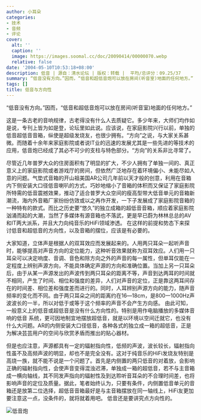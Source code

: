 ```yaml
---
author: 小耳朵
categories:
- 技术
- 音频
- 评论
cover:
  alt: ''
  caption: ''
  image: https://images.soomal.cc/doc/20090414/00000070.webp
  relative: false
date: '2004-05-10T10:53:18+08:00'
description: 低音 | 源自：清水论坛 | 版权：转载 |  平均/总评分：09.25/37
summary: “低音没有方向。”因而，“低音和超低音炮可以放在房间(听音室)地面的任何地方。” 这是一条古老的音响规律，古老得没有什么人去质疑它。多少年来，大师们均作如是说，专刊上皆为如是登，论坛里如此说。
tags: []
title: 低音与方向性
---
```


“低音没有方向。”因而，“低音和超低音炮可以放在房间(听音室)地面的任何地方。”

这是一条古老的音响规律，古老得没有什么人去质疑它。多少年来，大师们均作如是说，专刊上皆为如是登，论坛里如此说。应该说，在家庭影院兴行以前，单独的低音超低音音箱，纵使是超级发烧友，也很少拥有。“方向”之说，与大家关系甚微。而随着十余年来家庭影院或者说IT业的迅速的发展尤其是一些先进的等技术的应用，低音炮已经成了其必不可少的支柱与特色部分。“方向”的关系非比寻常了。

尽管近几年普罗大众的住房面积有了明显的扩大，不少人拥有了单独一间的、真正意义上的家庭影院或者游戏厅的房间，但依然广泛地存在着环境偏小、未能尽如人意的问题。气垫式音箱的开山祖美国AR公司几年前以天才般的创意，利用在音箱内下侧安装大口径低音喇叭的方式，巧妙地缩小了音箱的体积而又保证了家庭影院所特需的低音震撼效果，推动了适合普罗大众空间的瘦高型带大低音单元的音箱新潮流，海内外音箱厂家纷纷仿效或以之再作开发，一下子发展成了家庭影院音箱的一种特有的款式。而比之历史要“悠久”的独立成箱的超低音音箱，顺应着家庭影院汹涌而起的大潮，当然了多媒体有源音箱也不落武，更是早已蔚为林林总总的AV和IT两大派系，并且大力向纯音乐的HiFi领域渗透。 在这样的前提和势态下来探讨低音和超低音的方向性，以及音箱的摆位，应该是有必要的。

大家知道，立体声是根据人的双耳效应而发展起来的。人用两只耳朵一起听声音时，能够提高对声音方向的定位能力，这种听音效果就称为双耳效应。人们用一只耳朵可以决定响度、音调、音色和除方向之外的声音的每一属性，但单耳仅能在一定程度上辨别声源方向，不能具体确定声源的方向和准确位置。当加上另一只耳朵后，由于从某一声源发出的声波传到两只耳朵的距离不等，声音到达两耳的时间就不相同，产生了时间、相位和强度的差异，人们对声音的定位，正是靠这两耳间存在的时间差、相位差和强度差而进行的。同时，人耳辨别声源方向的能力，随声音频率的变化而不同。由于两只耳朵之间的距离约在16―18cm，是800一1000Hz声波波长的一半，所以对低于或等于这个频率的声音不会产生方向感。 由此可知，一般意义上的低音或超低音是没有什么方向性的。特别是用作电脑播放的多媒体音响的低音 系统，更可因地制宜地摆放超低音，就是以环境以空间迁就它，也没有什么大问题。AR的内侧安装大口径低音，各种各式的独立成一箱的超低音，正是为解决芸芸用户的空间与欣赏矛盾而推出的贴心器材。

但是也应注意，声源都具有一定的辐射指向性，低频的声波，波长较长，辐射指向性虽不及高频声波的明显，却也不是完全没有。这对于纯音乐的HiFi发烧友特别是高烧一族，就不能不说是一个问题了。首先是内侧置的两只低音的对着放，会影响正确的辐射指向性，会使声音变得混浊迟滞，单独成一箱的超低音，若不与主音箱成一横向轴线，其不同发声指向的辐射性及到达聆听音耳朵的不合理时间差，也将影响声音的定位及质量。据此，笔者始终认为，只要有条件，内侧置低音单元的音箱还是放第二位选择，超低音音箱最好是与主音箱摆放在同一轴线上，HiFi友更加要注意这一点，没条件的，就将就着用吧。 低音还是要讲究点方向性的。

![低音炮](https://images.soomal.cc/doc/20090414/00000070.webp)